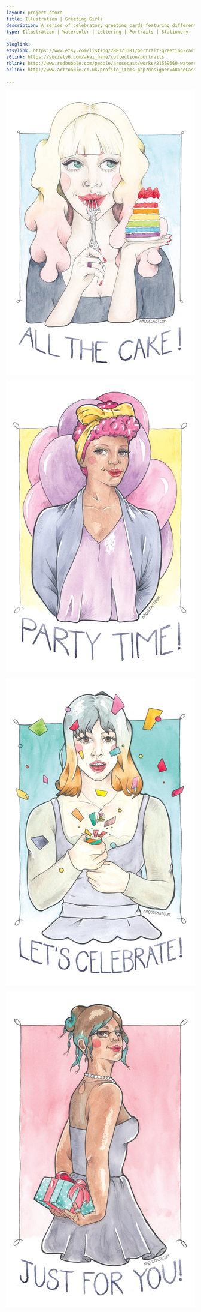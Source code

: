 ```yaml
---
layout: project-store
title: Illustration | Greeting Girls
description: A series of celebratory greeting cards featuring different lovely women, and a whole host of party accessories, such as balloons, presents, party poppers, confetti and, of course, cake. They are perfect as birthday cards, but also work brilliantly for graduations or just when you want to have a party.
type: Illustration | Watercolor | Lettering | Portraits | Stationery

bloglink:
etsylink: https://www.etsy.com/listing/288123381/portrait-greeting-cards-for-celebrations
s6link: https://society6.com/akai_hane/collection/portraits
rblink: http://www.redbubble.com/people/arosecast/works/21559660-watercolour-illustration-of-dulsia-eating-her-rainbow-layered-cake
arlink: http://www.artrookie.co.uk/profile_items.php?designer=ARoseCast&design=9094

---
```


[![Illustrated greeting card featuring a woman, Dulsia, eating a piece of rainbow cake topped with strawberries and the text 'All the Cake!'](/assets/folio/portraits/portrait-illustration-dulsia.jpg)](https://www.etsy.com/listing/288123381/portrait-greeting-cards-for-celebrations "Illustrated greeting card featuring a woman, Dulsia, eating a piece of rainbow cake topped with strawberries and the text 'All the Cake!'")

[![Illustrated greeting card featuring a woman, Ayo, with balloons behind her back and the text 'Party Time'](/assets/folio/portraits/portrait-illustration-ayo.jpg)](https://society6.com/product/ayo-with-balloons_print#s6-2951173p4a1v45 "Illustrated greeting card featuring a woman, Ayo, with balloons behind her back and the text 'Party Time'")

[![Illustrated greeting card featuring a woman, Kioko, using a party popper and surrounded by confetti and the text 'Let's Celebrate!'](/assets/folio/portraits/portrait-illustration-kioko.jpg)](https://society6.com/product/kioko-with-a-party-popper-and-confetti--pencil--watercolour-portrait_print#s6-2964297p4a1v45 "Illustrated greeting card featuring a woman, Kioko, using a party popper and surrounded by confetti and the text 'Let's Celebrate!'")

[![Illustrated greeting card featuring a woman, Mishka, holded a present, complete with ribbon bow, behind her back and the text 'Just for You!](/assets/folio/portraits/portrait-illustration-mishka.jpg)](https://society6.com/product/mishka-with-a-present_print#s6-2996407p4a1v45 "Illustrated greeting card featuring a woman, Mishka, holded a present, complete with ribbon bow, behind her back and the text 'Just for You!")
